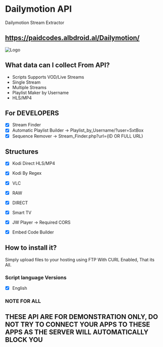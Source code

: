 # Dailymotion API
Dailymotion Stream Extractor

## https://paidcodes.albdroid.al/Dailymotion/


![Logo](https://paidcodes.albdroid.al/Dailymotion/smart_tv_tester.jpg)

## What data can I collect From API?
- Scripts Supports VOD/Live Streams
- Single Stream
- Multiple Streams
- Playlist Maker by Username
- HLS/MP4

## For DEVELOPERS
- [x] Stream Finder 
- [x] Automatic Playlist Builder -> Playlist_by_Username/?user=SxtBox
- [x] Sequence Remover          -> Stream_Finder.php?url={ID OR FULL URL}

## Structures
- [x] Kodi Direct HLS/MP4 
- [x] Kodi By Regex
- [x] VLC
- [x] RAW
- [x] DIRECT
- [x] Smart TV
- [x] JW Player -> Required CORS
- [x] Embed Code Builder 


## How to install it?
Simply upload files to your hosting using FTP With CURL Enabled, That its All.

### Script language Versions
- [x] English

### NOTE FOR ALL

## THESE API ARE FOR DEMONSTRATION ONLY, DO NOT TRY TO CONNECT YOUR APPS TO THESE APPS AS THE SERVER WILL AUTOMATICALLY BLOCK YOU
